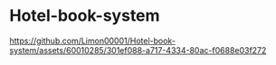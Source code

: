 # Hotel-book-system


https://github.com/Limon00001/Hotel-book-system/assets/60010285/301ef088-a717-4334-80ac-f0688e03f272
